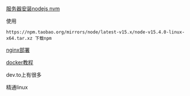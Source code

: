 

[服务器安装nodejs nvm](https://cloud.tencent.com/document/product/213/38237)

使用

```shell
https://npm.taobao.org/mirrors/node/latest-v15.x/node-v15.4.0-linux-x64.tar.xz 下载npm
```

[nginx部署](https://yq.aliyun.com/articles/744961)



[docker教程](https://cloud.tencent.com/developer/article/1667550)

dev.to上有很多

精通linux

